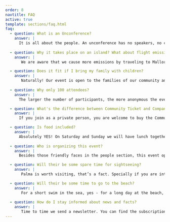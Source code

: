 ```yaml
---
order: 8
navtitle: FAQ
active: true
template: sections/faq.html
faq:
  - question: What is an Unconference?
    answer: |
      It is all about the people. An unconference has no speakers, no call for papers and no agenda in advance. All is made by attendees. The unconference starts with a big welcome and introduction game. The next step is asking for session inputs and therefore topics are greatly varied. There are two kinds of sessions: interests and contributions. A contribution has a learning which is shared by the attendee. A smart topic which needs to be spread within community. An interest is a question by an attendee and the group is asked for their knowledge. It goes like this: You name the topic, we find the speaker. Topics can be hard like tech-subjects in engineering or developing. But also soft like awareness of team movements, fast moving world topics or personal development. We all learn from each other. One of the key parts of the unconference are coffee breaks. Those time in between sessions give the opportunity to continue conversations from sessions, exchange opinions and ideas. Conclusion of an unconference: Sharing is caring!
      
  - question: Why it takes place on an island? What about flight emissions? 
    answer: |
       We are aware that we cause more emissions by traveling to Mallorca than if we were looking for a location on the mainland. But we have appreciated the Mediterranean atmosphere of the island for years and would not want to miss it. But through our sponsoring package "CO2 Compensation" we will offset a considerable part of the issue financially. We will let you know shortly which project we will support.

  - question: Does it fit if I bring my family with children? 
    answer: |
       Naturally! Our event is open to the families of our community and looks forward to a lot of partners as well as children. We are happy to offer a leisure program if there are more than 10 partners and more than 10 children.
          
  - question: Why only 100 attendees?
    answer: |
      The larger the number of participants, the more anonymous the event. That's exactly what we don't want. We want a family atmosphere where everyone can and should participate in his or her own way. 

  - question: What's the difference between Community Ticket and Company Ticket?
    answer: |
      If you join as a private person, you are welcome to buy the Community Ticket. Companies need to buy Company Tickets. This helps us to make the self paid community tickets as affordable as possible.

  - question: Is food included?
    answer: |
      Absolutely YES! On Saturday and Sunday we will have lunch together and also snacks with fruits, cakes and coffee afterwards. On Saturday evening we organized a dinner for all of us. The only occasion where we don’ t serve food is the cocktail event on Friday evening.
      
  - question: Who is organizing this event?
    answer: |
      Besides those friendly faces in the people section, this event operator is boot e.V. - Best of Open Technologies. The purpose of this association is the promotion of education, research and science in the field of open information and communication technology, in particular open source software. One main field is organizing several events within open source technologies. One event was the former PHPucEU – PHP Unconference Europe – and since 3 years we are happy to go together on with WEUC – Web Engineering Unconference. Our work in organization and other fields are unpaid and we do not have commercial targets.

  - question: Will their be some spare time for sightseeing?
    answer: |
       Palma is worth visiting, that’s a fact. Specially if you are into urban cities, Spanish history and contemporary art - than you should plan one or two additional days. Once the unconference has started, time flies away, and we assume that you will have not the time for sightseeing. 

  - question: Will their be some time to go to the beach?
    answer: |
       For a short swim in the sea, yes - for a long day at the beach, no. If you love to combine beach and unconference, we recommend planning one additional day.  
       
  - question: How do I stay informed about news and facts? 
    answer: |
       Time to time we send a newsletter. You can find the subscription field below. But we are also quite active on Facebook and Twitter. You can find links to our profile in the footer.  
---
```


